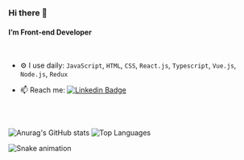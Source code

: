 ### Hi there 👋


#### I’m Front-end Developer

<br>

- ⚙️ I use daily: `JavaScript`, `HTML`, `CSS`, `React.js`, `Typescript`, `Vue.js`, `Node.js`, `Redux` 

- 📫 Reach me: [![Linkedin Badge](https://img.shields.io/badge/-ricierirostirolla%20-0072b1?style=flat&logo=Linkedin&logoColor=white)](https://www.linkedin.com/in/ricierirostirolla/ "Connect on LinkedIn")

<br>
<br>

![Anurag's GitHub stats](https://github-readme-stats.vercel.app/api?username=rrostirolla&show_icons=true)    ![Top Languages](https://github-readme-stats.vercel.app/api/top-langs/?username=rrostirolla&hide=jupyter%20notebook&langs_count=20&count_private=true&show_icons=true&layout=compact) 

![Snake animation](https://github.com/rrostirolla/rrostirolla/blob/output/github-contribution-grid-snake.svg)
